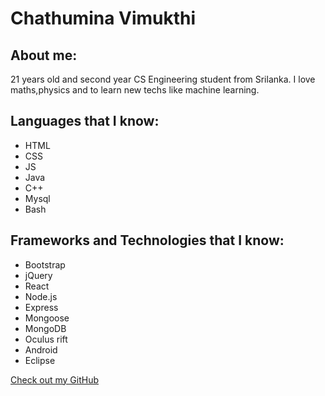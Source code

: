 # Chathumina Vimukthi

## About me:

21 years old and second year CS Engineering student from Srilanka. I love maths,physics and to learn new techs like machine learning.

## Languages that I know:

- HTML
- CSS
- JS
- Java
- C++
- Mysql
- Bash

## Frameworks and Technologies that I know:

- Bootstrap
- jQuery
- React
- Node.js
- Express
- Mongoose
- MongoDB
- Oculus rift
- Android
- Eclipse

[Check out my GitHub](https://github.com/ChathuminaVimukthi)
